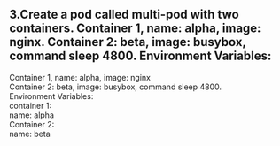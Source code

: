 3.Create a pod called multi-pod with two containers. Container 1, name: alpha, image: nginx. Container 2: beta, image: busybox, command sleep 4800. Environment Variables:
----------------------------    
Container 1, name: alpha, image: nginx   
Container 2: beta, image: busybox, command sleep 4800.   
Environment Variables:   
container 1:   
name: alpha   
Container 2:   
name: beta   
